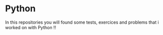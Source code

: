 # Python
In this repositories you will found some tests, exercices and problems that i worked on with Python !! 
